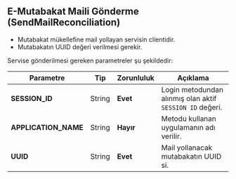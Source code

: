 ## E-Mutabakat Maili Gönderme (SendMailReconciliation)
* Mutabakat mükellefine mail yollayan servisin clientidir.
* Mutabakatın UUID değeri verilmesi gerekir.

Servise gönderilmesi gereken parametreler şu şekildedir:

Parametre | Tip         | Zorunluluk  | Açıklama
--------- | ----------- | ----------- | -----------
**SESSION_ID** | String | **Evet** | Login metodundan alınmış olan aktif `SESSION ID` değeri.
**APPLICATION_NAME** | String | **Hayır** | Metodu kullanan uygulamanın adı verilir.
**UUID** | String | **Evet** | Mail yollanacak mutabakatın UUID si.
<br><br>
